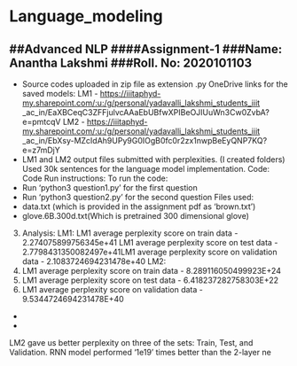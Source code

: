 # Language_modeling

##Advanced NLP
####Assignment-1
###Name: Anantha Lakshmi
###Roll. No: 2020101103
-
- Source codes uploaded in zip file as extension .py
OneDrive links for the saved models:
LM1 -
https://iiitaphyd-my.sharepoint.com/:u:/g/personal/yadavalli_lakshmi_students_iiit
_ac_in/EaXBCeqC3ZFFjulvcAAaEbUBfwXPIBeOJIUuWn3Cw0ZvbA?e=pmtcqV
LM2 -
https://iiitaphyd-my.sharepoint.com/:u:/g/personal/yadavalli_lakshmi_students_iiit
_ac_in/EbXsy-MZcIdAh9UPy9G0IOgB0fc0r2zx1nwpBeEyQNP7KQ?e=z7mDjY
- LM1 and LM2 output files submitted with perplexities. (I created folders)
Used 30k sentences for the language model implementation.
Code:
Code Run instructions:
To run the code:
- Run ‘python3 question1.py’ for the first question
- Run ‘python3 question2.py’ for the second question
Files used:
- data.txt (which is provided in the assignment pdf as ‘brown.txt’)
- glove.6B.300d.txt(Which is pretrained 300 dimensional glove)
3. Analysis:
LM1:
LM1 average perplexity score on train data - 2.274075899756345e+41
LM1 average perplexity score on test data - 2.7798431350082497e+41LM1 average perplexity score on validation data - 2.1083724694231478e+40
LM2:
1. LM1 average perplexity score on train data - 8.289116050499923E+24
2. LM1 average perplexity score on test data - 6.418237282758303E+22
3. LM1 average perplexity score on validation data - 9.5344724694231478E+40
-
-
LM2 gave us better perplexity on three of the sets: Train, Test, and Validation.
RNN model performed ‘1e19’ times better than the 2-layer ne
